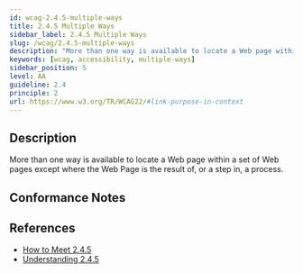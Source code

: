 ```yaml
---
id: wcag-2.4.5-multiple-ways
title: 2.4.5 Multiple Ways
sidebar_label: 2.4.5 Multiple Ways
slug: /wcag/2.4.5-multiple-ways
description: "More than one way is available to locate a Web page within a set of Web pages except where the Web Page is the result of, or a step in, a process."
keywords: [wcag, accessibility, multiple-ways]
sidebar_position: 5
level: AA
guideline: 2.4
principle: 2
url: https://www.w3.org/TR/WCAG22/#link-purpose-in-context
---
```


## Description

More than one way is available to locate a Web page within a set of Web pages except where the Web Page is the result of, or a step in, a process.

## Conformance Notes

<!-- Add your conformance notes and evaluation here -->

## References

- [How to Meet 2.4.5](https://www.w3.org/WAI/WCAG22/quickref/#multiple-ways)
- [Understanding 2.4.5](https://www.w3.org/WAI/WCAG22/Understanding/multiple-ways.html)



